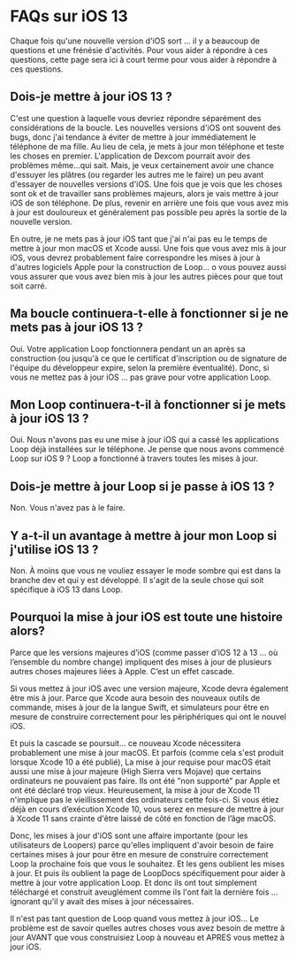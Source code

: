 # FAQs sur iOS 13

Chaque fois qu'une nouvelle version d'iOS sort ... il y a beaucoup de questions et une frénésie d'activités. Pour vous aider à répondre à ces questions, cette page sera ici à court terme pour vous aider à répondre à ces questions.

## Dois-je mettre à jour iOS 13 ?

C'est une question à laquelle vous devriez répondre séparément des considérations de la boucle. Les nouvelles versions d'iOS ont souvent des bugs, donc j'ai tendance à éviter de mettre à jour immédiatement le téléphone de ma fille. Au lieu de cela, je mets à jour mon téléphone et teste les choses en premier. L'application de Dexcom pourrait avoir des problèmes même...qui sait. Mais, je veux certainement avoir une chance d'essuyer les plâtres (ou regarder les autres me le faire) un peu avant d'essayer de nouvelles versions d'iOS. Une fois que je vois que les choses sont ok et de travailler sans problèmes majeurs, alors je vais mettre à jour iOS de son téléphone. De plus, revenir en arrière une fois que vous avez mis à jour est douloureux et généralement pas possible peu après la sortie de la nouvelle version.

En outre, je ne mets pas à jour iOS tant que j'ai n'ai pas eu le temps de mettre à jour mon macOS et Xcode aussi. Une fois que vous avez mis à jour iOS, vous devrez probablement faire correspondre les mises à jour à d'autres logiciels Apple pour la construction de Loop... o vous pouvez aussi vous assurer que vous avez bien mis à jour les autres pièces pour que tout soit carré.

## Ma boucle continuera-t-elle à fonctionner si je ne mets pas à jour iOS 13 ?

Oui. Votre application Loop fonctionnera pendant un an après sa construction (ou jusqu'à ce que le certificat d'inscription ou de signature de l'équipe du développeur expire, selon la première éventualité). Donc, si vous ne mettez pas à jour iOS ... pas grave pour votre application Loop.

## Mon Loop continuera-t-il à fonctionner si je mets à jour iOS 13 ?

Oui. Nous n'avons pas eu une mise à jour iOS qui a cassé les applications Loop déjà installées sur le téléphone. Je pense que nous avons commencé Loop sur iOS 9 ? Loop a fonctionné à travers toutes les mises à jour.

## Dois-je mettre à jour Loop si je passe à iOS 13 ?

Non. Vous n'avez pas à le faire.

## Y a-t-il un avantage à mettre à jour mon Loop si j'utilise iOS 13 ?

Non. À moins que vous ne vouliez essayer le mode sombre qui est dans la branche dev et qui y est développé. Il s'agit de la seule chose qui soit spécifique à iOS 13 dans Loop.

## Pourquoi la mise à jour iOS est toute une histoire alors?

Parce que les versions majeures d’iOS (comme passer d’iOS 12 à 13 ... où l’ensemble du nombre change) impliquent des mises à jour de plusieurs autres choses majeures liées à Apple. C’est un effet cascade.

Si vous mettez à jour iOS avec une version majeure, Xcode devra également être mis à jour. Parce que Xcode aura besoin des nouveaux outils de commande, mises à jour de la langue Swift, et simulateurs pour être en mesure de construire correctement pour les périphériques qui ont le nouvel iOS.

Et puis la cascade se poursuit... ce nouveau Xcode nécessitera probablement une mise à jour macOS. Et parfois (comme cela s'est produit lorsque Xcode 10 a été publié), La mise à jour requise pour macOS était aussi une mise à jour majeure (High Sierra vers Mojave) que certains ordinateurs ne pouvaient pas faire. Ils ont été "non supporté" par Apple et ont été déclaré trop vieux. Heureusement, la mise à jour de Xcode 11 n'implique pas le vieillissement des ordinateurs cette fois-ci. Si vous étiez déjà en cours d’exécution Xcode 10, vous serez en mesure de mettre à jour à Xcode 11 sans crainte d'être laissé de côté en fonction de l’âge macOS.

Donc, les mises à jour d'iOS sont une affaire importante (pour les utilisateurs de Loopers) parce qu'elles impliquent d'avoir besoin de faire certaines mises à jour pour être en mesure de construire correctement Loop la prochaine fois que vous le souhaitez. Et les gens oublient les mises à jour. Et puis ils oublient la page de LoopDocs spécifiquement pour aider à mettre à jour votre application Loop. Et donc ils ont tout simplement téléchargé et construit aveuglément comme ils l'ont fait la dernière fois ... ignorant qu'il y avait des mises à jour nécessaires.

Il n'est pas tant question de Loop quand vous mettez à jour iOS... Le problème est de savoir quelles autres choses vous avez besoin de mettre à jour AVANT que vous construisiez Loop à nouveau et APRES vous mettez à jour iOS.
